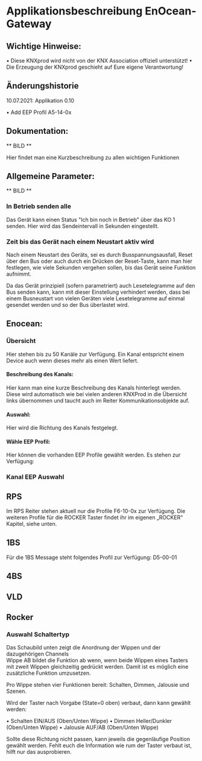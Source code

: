 # Applikationsbeschreibung EnOcean-Gateway

## Wichtige Hinweise:

•	Diese KNXprod wird nicht von der KNX Association offiziell unterstützt! 
•	Die Erzeugung der KNXprod geschieht auf Eure eigene Verantwortung!

## Änderungshistorie

10.07.2021: Applikation 0.10

•	Add EEP Profil A5-14-0x

## Dokumentation:

** BILD ** 

Hier findet man eine Kurzbeschreibung zu allen wichtigen Funktionen

## Allgemeine Parameter:

** BILD ** 

### In Betrieb senden alle

Das Gerät kann einen Status "Ich bin noch in Betrieb" über das KO 1 senden. Hier wird das Sendeintervall in Sekunden eingestellt.

### Zeit bis das Gerät nach einem Neustart aktiv wird

Nach einem Neustart des Geräts, sei es durch Busspannungsausfall, Reset über den Bus oder auch durch ein Drücken der Reset-Taste, kann man hier festlegen, wie viele Sekunden vergehen sollen, bis das Gerät seine Funktion aufnimmt.

Da das Gerät prinzipiell (sofern parametriert) auch Lesetelegramme auf den Bus senden kann, kann mit dieser Einstellung verhindert werden, dass bei einem Busneustart von vielen Geräten viele Lesetelegramme auf einmal gesendet werden und so der Bus überlastet wird.

## Enocean:

### Übersicht

Hier stehen bis zu 50 Kanäle zur Verfügung. Ein Kanal entspricht einem Device auch wenn dieses mehr als einen Wert liefert.

 

#### Beschreibung des Kanals:

Hier kann man eine kurze Beschreibung des Kanals hinterlegt werden. Diese wird automatisch wie bei vielen anderen KNXProd in die Übersicht links übernommen und taucht auch im Reiter Kommunikationsobjekte auf.

#### Auswahl:

Hier wird die Richtung des Kanals festgelegt. 

#### Wähle EEP Profil:

Hier können die vorhanden EEP Profile gewählt werden. Es stehen zur Verfügung:
 

### Kanal EEP Auswahl

## RPS 
 

Im RPS Reiter stehen aktuell nur die Profile F6-10-0x zur Verfügung. Die weiteren Profile für die ROCKER Taster findet ihr im eigenen „ROCKER“ Kapitel, siehe unten.

## 1BS 

 

Für die 1BS Message steht folgendes Profil zur Verfügung: D5-00-01 

## 4BS 

 

## VLD 
 


## Rocker

 

### Auswahl Schaltertyp

Das Schaubild unten zeigt die Anordnung der Wippen und der dazugehörigen Channels  
Wippe AB  bildet die Funktion ab wenn, wenn beide Wippen eines Tasters mit zweit Wippen gleichzeitig gedrückt werden. Damit ist es möglich eine zusätzliche Funktion umzusetzen.
 

Pro Wippe stehen vier Funktionen bereit: Schalten, Dimmen, Jalousie und Szenen.

Wird der Taster nach Vorgabe (State=0 oben) verbaut, dann kann gewählt werden: 

•	Schalten EIN/AUS (Oben/Unten Wippe) 
•	Dimmen Heller/Dunkler (Oben/Unten Wippe)
•	Jalousie AUF/AB (Oben/Unten Wippe)

Sollte diese Richtung nicht passen, kann jeweils die gegenläufige Position gewählt werden. Fehlt euch die Information wie rum der Taster verbaut ist, hilft nur das ausprobieren. 




